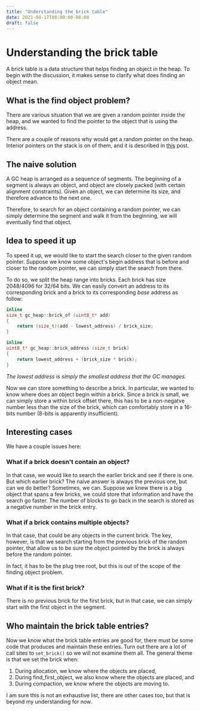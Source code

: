 ```yaml
---
title: "Understanding the brick table"
date: 2021-04-17T00:00:00-08:00
draft: false
---
```


# Understanding the brick table

A brick table is a data structure that helps finding an object in the heap. To begin with the discussion, it makes sense to clarify what does finding an object mean.

## What is the find object problem?
There are various situation that we are given a random pointer inside the heap, and we wanted to find the pointer to the object that is using the address. 

There are a couple of reasons why would get a random pointer on the heap. Interior pointers on the stack is on of them, and it is described in [this](/posts/fake-interior-pointer) post.

## The naive solution
A GC heap is arranged as a sequence of segments. The beginning of a segment is always an object, and object are closely packed (with certain alignment constraints). Given an object, we can determine its size, and therefore advance to the next one.

Therefore, to search for an object containing a random pointer, we can simply determine the segment and walk it from the beginning, we will eventually find that object.

## Idea to speed it up
To speed it up, we would like to start the search closer to the given random pointer. Suppose we know some object's begin address that is before and closer to the random pointer, we can simply start the search from there.

To do so, we split the heap range into bricks. Each brick has size 2048/4096 for 32/64 bits. We can easily convert an address to its corresponding brick and a brick to its corresponding *base* address as follow:

```c++
inline
size_t gc_heap::brick_of (uint8_t* add)
{
    return (size_t)(add - lowest_address) / brick_size;
}

inline
uint8_t* gc_heap::brick_address (size_t brick)
{
    return lowest_address + (brick_size * brick);
}
```

*The lowest address is simply the smallest address that the GC manages.*

Now we can store something to describe a brick. In particular, we wanted to know where does an object begin within a brick. Since a brick is small, we can simply store a within brick offset there, this has to be a non-negatve number less than the size of the brick, which can comfortably store in a 16-bits number (8-bits is apparently insufficient).

## Interesting cases

We have a couple issues here:

### What if a brick doesn't contain an object? 

In that case, we would like to search the earlier brick and see if there is one. But which earlier brick? The naive answer is always the previous one, but can we do better? Sometimes, we can. Suppose we knew there is a big object that spans a few bricks, we could store that information and have the search go faster. The number of blocks to go back in the search is stored as a negative number in the brick entry. 

### What if a brick contains multiple objects?

In that case, that could be any objects in the current brick. The key, however, is that we search starting from the previous brick of the random pointer, that allow us to be sure the object pointed by the brick is always before the random pointer. 

In fact, it has to be the plug tree root, but this is out of the scope of the finding object problem.

### What if it is the first brick?
There is no previous brick for the first brick, but in that case, we can simply start with the first object in the segment.

## Who maintain the brick table entries?

Now we know what the brick table entries are good for, there must be some code that produces and maintain these entries. Turn out there are a lot of call sites to `set_brick()` so we will not examine them all. The general theme is that we set the brick when:

1. During allocation, we know where the objects are placed, 
2. During find_first_object, we also know where the objects are placed, and
3. During compaction, we know where the objects are moving to.

I am sure this is not an exhaustive list, there are other cases too, but that is beyond my understanding for now.